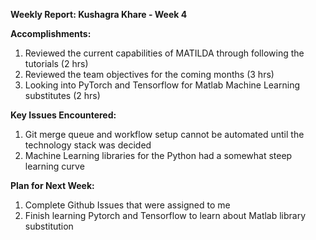 **Weekly Report: Kushagra Khare - Week 4**

**Accomplishments:**
1. Reviewed the current capabilities of MATILDA through following the tutorials (2 hrs)
2. Reviewed the team objectives for the coming months (3 hrs)
3. Looking into PyTorch and Tensorflow for Matlab Machine Learning substitutes (2 hrs)

**Key Issues Encountered:**
1. Git merge queue and workflow setup cannot be automated until the technology stack was decided
2. Machine Learning libraries for the Python had a somewhat steep learning curve

**Plan for Next Week:**
1. Complete Github Issues that were assigned to me
2. Finish learning Pytorch and Tensorflow to learn about Matlab library substitution
